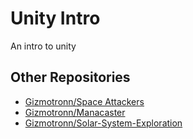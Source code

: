 # Unity Intro
 An intro to unity



## Other Repositories

* [Gizmotronn/Space Attackers](https://github.com/gizmotronn/space-attackers)
* [Gizmotronn/Manacaster](https://github.com/gizmotronn/manacaster)
* [Gizmotronn/Solar-System-Exploration](https://github.com/Gizmotronn/solar-system-exploration)

